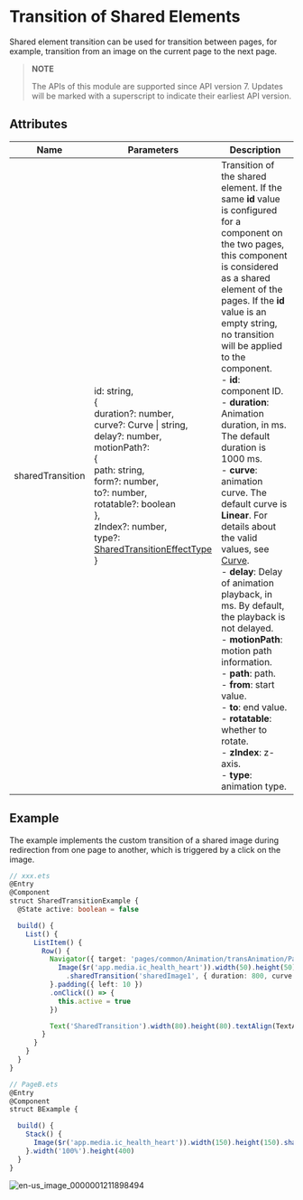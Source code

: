# Transition of Shared Elements

Shared element transition can be used for transition between pages, for example, transition from an image on the current page to the next page.

> **NOTE**
>
> The APIs of this module are supported since API version 7. Updates will be marked with a superscript to indicate their earliest API version.


## Attributes


| Name            | Parameters                                                        | Description                                                    |
| ---------------- | ------------------------------------------------------------ | ------------------------------------------------------------ |
| sharedTransition | id: string,<br>{<br>duration?: number,<br>curve?: Curve \| string,<br>delay?: number,<br>motionPath?: <br>{<br>path: string,<br>form?: number,<br>to?: number,<br>rotatable?: boolean<br>},<br>zIndex?: number,<br>type?: [SharedTransitionEffectType](ts-appendix-enums.md#sharedtransitioneffecttype)<br>} | Transition of the shared element. If the same **id** value is configured for a component on the two pages, this component is considered as a shared element of the pages. If the **id** value is an empty string, no transition will be applied to the component.<br>- **id**: component ID.<br>- **duration**: Animation duration, in ms. The default duration is 1000 ms.<br>- **curve**: animation curve. The default curve is **Linear**. For details about the valid values, see [Curve](ts-animatorproperty.md).<br>- **delay**: Delay of animation playback, in ms. By default, the playback is not delayed.<br>- **motionPath**: motion path information.<br>- **path**: path.<br>- **from**: start value.<br>- **to**: end value.<br>- **rotatable**: whether to rotate.<br>- **zIndex**: z-axis.<br>- **type**: animation type.|


## Example

The example implements the custom transition of a shared image during redirection from one page to another, which is triggered by a click on the image.

```ts
// xxx.ets
@Entry
@Component
struct SharedTransitionExample {
  @State active: boolean = false

  build() {
    List() {
      ListItem() {
        Row() {
          Navigator({ target: 'pages/common/Animation/transAnimation/PageB', type: NavigationType.Push }) {
            Image($r('app.media.ic_health_heart')).width(50).height(50)
              .sharedTransition('sharedImage1', { duration: 800, curve: Curve.Linear, delay: 100 })
          }.padding({ left: 10 })
          .onClick(() => {
            this.active = true
          })

          Text('SharedTransition').width(80).height(80).textAlign(TextAlign.Center)
        }
      }
    }
  }
}
```

```ts
// PageB.ets
@Entry
@Component
struct BExample {

  build() {
    Stack() {
      Image($r('app.media.ic_health_heart')).width(150).height(150).sharedTransition('sharedImage1')
    }.width('100%').height(400)
  }
}
```

![en-us_image_0000001211898494](figures/en-us_image_0000001211898494.gif)
